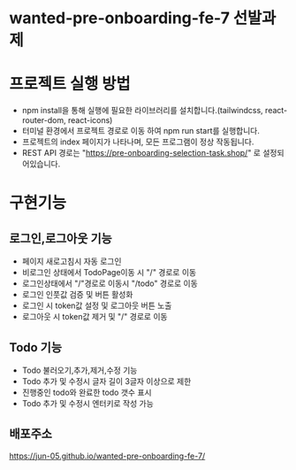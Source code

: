 # wanted-pre-onboarding-fe-7 선발과제

# 프로젝트 실행 방법

- npm install을 통해 실행에 필요한 라이브러리를 설치합니다.(tailwindcss, react-router-dom, react-icons)
- 터미널 환경에서 프로젝트 경로로 이동 하여 npm run start를 실행합니다.
- 프로젝트의 index 페이지가 나타나며, 모든 프로그램이 정상 작동됩니다.
- REST API 경로는 "https://pre-onboarding-selection-task.shop/" 로 설정되어있습니다.

# 구현기능

## 로그인,로그아웃 기능

- 페이지 새로고침시 자동 로그인
- 비로그인 상태에서 TodoPage이동 시 "/" 경로로 이동
- 로그인상태에서 "/"경로로 이동시 "/todo" 경로로 이동
- 로그인 인풋값 검증 및 버튼 활성화
- 로그인 시 token값 설정 및 로그아웃 버튼 노출
- 로그아웃 시 token값 제거 및 "/" 경로로 이동

## Todo 기능

- Todo 불러오기,추가,제거,수정 기능
- Todo 추가 및 수정시 글자 길이 3글자 이상으로 제한
- 진행중인 todo와 완료한 todo 갯수 표시
- Todo 추가 및 수정시 엔터키로 작성 가능

## 배포주소

https://jun-05.github.io/wanted-pre-onboarding-fe-7/
